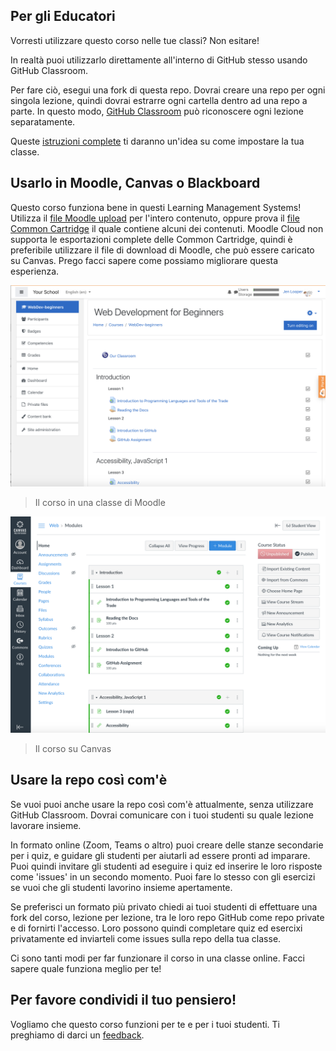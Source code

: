 ## Per gli Educatori

Vorresti utilizzare questo corso nelle tue classi? Non esitare!

In realtà puoi utilizzarlo direttamente all'interno di GitHub stesso usando GitHub Classroom.

Per fare ciò, esegui una fork di questa repo. Dovrai creare una repo per ogni singola lezione, quindi dovrai estrarre ogni cartella dentro ad una repo a parte. In questo modo, [GitHub Classroom](https://classroom.github.com/classrooms) può riconoscere ogni lezione separatamente.

Queste [istruzioni complete](https://github.blog/2020-03-18-set-up-your-digital-classroom-with-github-classroom/) ti daranno un'idea su come impostare la tua classe.

## Usarlo in Moodle, Canvas o Blackboard

Questo corso funziona bene in questi Learning Management Systems! Utilizza il [file Moodle upload](/teaching-files/webdev-moodle.mbz) per l'intero contenuto, oppure prova il [file Common Cartridge](/teaching-files/webdev-common-cartridge.imscc) il quale contiene alcuni dei contenuti. Moodle Cloud non supporta le esportazioni complete delle Common Cartridge, quindi è preferibile utilizzare il file di download di Moodle, che può essere caricato su Canvas. Prego facci sapere come possiamo migliorare questa esperienza.

![Moodle](/teaching-files/moodle.png)
> Il corso in una classe di  Moodle

![Canvas](/teaching-files/canvas.png)
> Il corso su Canvas

## Usare la repo così com'è

Se vuoi puoi anche usare la repo così com'è attualmente, senza utilizzare GitHub Classroom. Dovrai comunicare con i tuoi studenti su quale lezione lavorare insieme.

In formato online (Zoom, Teams o altro) puoi creare delle stanze secondarie per i quiz, e guidare gli studenti per aiutarli ad essere pronti ad imparare. Puoi quindi invitare gli studenti ad eseguire i quiz ed inserire le loro risposte come 'issues' in un secondo momento. Puoi fare lo stesso con gli esercizi se vuoi che gli studenti lavorino insieme apertamente.

Se preferisci un formato più privato chiedi ai tuoi studenti di effettuare una fork del corso, lezione per lezione, tra le loro repo GitHub come repo private e di fornirti l'accesso. Loro possono quindi completare quiz ed esercixi privatamente ed inviarteli come issues sulla repo della tua classe.

Ci sono tanti modi per far funzionare il corso in una classe online. Facci sapere quale funziona meglio per te!

## Per favore condividi il tuo pensiero!

Vogliamo che questo corso funzioni per te e per i tuoi studenti. Ti preghiamo di darci un [feedback](https://github.com/microsoft/Web-Dev-For-Beginners/discussions/categories/teacher-corner).
